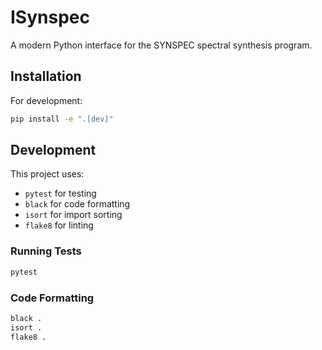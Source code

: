 # ISynspec

A modern Python interface for the SYNSPEC spectral synthesis program.

## Installation

For development:

```bash
pip install -e ".[dev]"
```

## Development

This project uses:
- `pytest` for testing
- `black` for code formatting
- `isort` for import sorting
- `flake8` for linting

### Running Tests

```bash
pytest
```

### Code Formatting

```bash
black .
isort .
flake8 .
```

